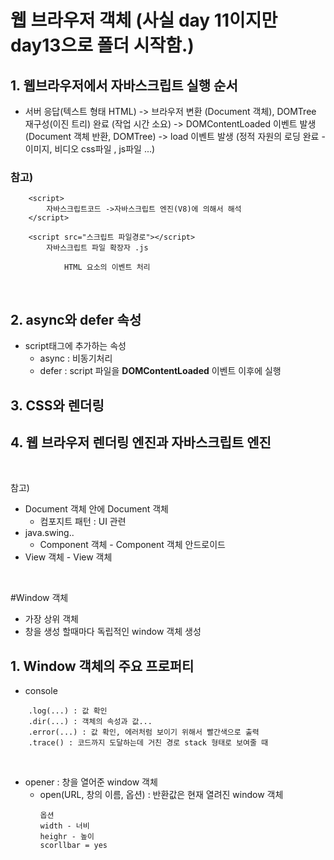 # 웹 브라우저 객체 (사실 day 11이지만 day13으로 폴더 시작함.)
## 1. **웹브라우저에서 자바스크립트 실행 순서**
- 서버 응답(텍스트 형태 HTML) -> 브라우저 변환 (Document 객체), DOMTree 재구성(이진 트리) 완료  (작업 시간 소요) 
-> DOMContentLoaded 이벤트 발생 (Document 객체 반환, DOMTree)
-> load 이벤트 발생 (정적 자원의 로딩 완료 - 이미지, 비디오 css파일 , js파일 ...)
															

### 참고) 

```
	<script>
		자바스크립트코드 ->자바스크립트 엔진(V8)에 의해서 해석
	</script>
	
	<script src="스크립트 파일경로"></script>
		자바스크립트 파일 확장자 .js
		
			HTML 요소의 이벤트 처리
```
<br>


## 2. async와 defer 속성
- script태그에 추가하는 속성
	- async : 비동기처리
	- defer : script 파일을 **DOMContentLoaded** 이벤트 이후에 실행 


## 3. CSS와 렌더링 

## 4. 웹 브라우저 렌더링 엔진과 자바스크립트 엔진

<br>

참고)
- Document 객체 안에 Document 객체
	- 컴포지트 패턴 : UI 관련
- java.swing..
	- Component 객체 - Component 객체
안드로이드
- View 객체 - View 객체

<br>

#Window 객체
- 가장 상위 객체
- 창을 생성 할때마다 독립적인 window 객체 생성

## 1. Window 객체의 주요 프로퍼티
- console

```
	.log(...) : 값 확인
	.dir(...) : 객체의 속성과 값...
	.error(...) : 값 확인, 에러처럼 보이기 위해서 빨간색으로 출력
	.trace() : 코드까지 도달하는데 거친 경로 stack 형태로 보여줄 때
```
<br>

- opener : 창을 열어준 window 객체
	- open(URL, 창의 이름, 옵션) : 반환값은 현재 열려진 window 객체
		```
		옵션 
		width - 너비
		heighr - 높이
		scorllbar = yes
		```		
		<br>



